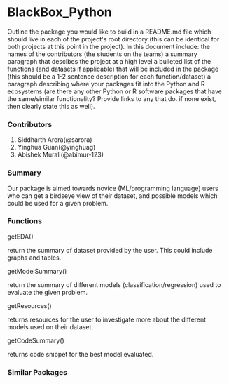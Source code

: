 # BlackBox_Python


Outline the package you would like to build in a README.md file which should live in each of the project's root directory (this can be identical for both projects at this point in the project). In this document include:
the names of the contributors (the students on the teams)
a summary paragraph that descibes the project at a high level
a bulleted list of the functions (and datasets if applicable) that will be included in the package (this should be a 1-2 sentence description for each function/dataset)
a paragraph describing where your packages fit into the Python and R ecosystems (are there any other Python or R software packages that have the same/similar functionality? Provide links to any that do. if none exist, then clearly state this as well).

### Contributors

1. Siddharth Arora(@sarora)
2. Yinghua Guan(@yinghuag)
3. Abishek Murali(@abimur-123)

### Summary

Our package is aimed towards novice (ML/programming language) users who can get a birdseye view of their dataset, and possible models which could be used for a given problem. 


### Functions

getEDA()

return the summary of dataset provided by the user. This could include graphs and tables.

getModelSummary()

return the summary of different models (classification/regression) used to evaluate the given problem.

getResources()

returns resources for the user to investigate more about the different models used on their dataset. 

getCodeSummary()

returns code snippet for the best model evaluated. 


### Similar Packages
